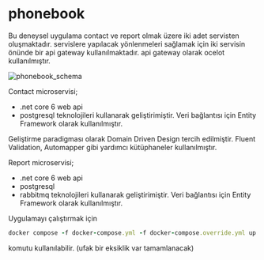 # phonebook

Bu deneysel uygulama contact ve report olmak üzere iki adet servisten oluşmaktadır. servislere yapılacak yönlenmeleri sağlamak için iki servisin önünde bir api gateway kullanılmaktadır. api gateway olarak ocelot kullanılmıştır.

![phonebook_schema](https://user-images.githubusercontent.com/6065955/203173396-80d8073b-d5e2-4215-92ce-5f4f8397ead8.PNG)


Contact microservisi; 
  - .net core 6 web api
  - postgresql
teknolojileri kullanarak geliştirimiştir. Veri bağlantısı için Entity Framework olarak kullanılmıştır.  

Geliştirme paradigması olarak Domain Driven Design tercih edilmiştir. Fluent Validation, Automapper gibi yardımcı kütüphaneler kullanılmıştır.

Report microservisi; 
  - .net core 6 web api
  - postgresql
  - rabbitmq
teknolojileri kullanarak geliştirimiştir. Veri bağlantısı için Entity Framework olarak kullanılmıştır.

Uygulamayı çalıştırmak için 
  ```ruby
  docker compose -f docker-compose.yml -f docker-compose.override.yml up -d
  ```
 komutu kullanılabilir. (ufak bir eksiklik var tamamlanacak)






